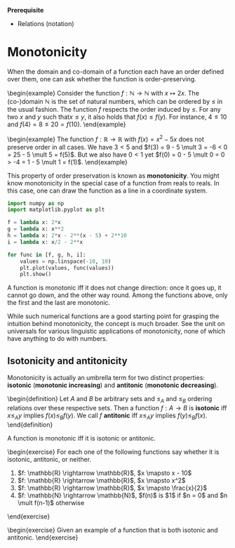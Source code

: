 **Prerequisite**

- Relations (notation)

# Monotonicity

When the domain and co-domain of a function each have an order defined over them, one can ask whether the function is order-preserving.

\begin{example}
Consider the function $f: \mathbb{N} \rightarrow \mathbb{N}$ with $x \mapsto 2x$.
The (co-)domain $\mathbb{N}$ is the set of natural numbers, which can be ordered by $\leq$ in the usual fashion.
The function $f$ respects the order induced by $\leq$.
For any two $x$ and $y$ such that$x \leq y$, it also holds that $f(x) \leq f(y)$.
For instance, $4 \leq 10$ and $f(4) = 8 \leq 20 = f(10)$.
\end{example}

\begin{example}
The function $f: \mathbb{R} \rightarrow \mathbb{R}$ with $f(x) = x^2 - 5x$ does not preserve order in all cases.
We have $3 < 5$ and $f(3) = 9 - 5 \mult 3 = -6 < 0 = 25 - 5 \mult 5 = f(5)$.
But we also have $0 < 1$ yet $f(0) = 0 - 5 \mult 0 = 0 > -4 = 1 - 5 \mult 1 = f(1)$.
\end{example}

This property of order preservation is known as **monotonicity**.
You might know monotonicity in the special case of a function from reals to reals.
In this case, one can draw the function as a line in a coordinate system.

```python
import numpy as np
import matplotlib.pyplot as plt

f = lambda x: 2*x
g = lambda x: x**2
h = lambda x: 2*x - 2**(x - 5) + 2**10
i = lambda x: x/2 - 2**x

for func in [f, g, h, i]:
    values = np.linspace(-10, 10)
    plt.plot(values, func(values))
    plt.show()
```

<!-- ```python -->
<!-- import numpy as np -->
<!-- import matplotlib.pyplot as plt -->
<!-- import ipywidgets -->
<!-- from ipywidgets import Button, Layout -->
<!--  -->
<!-- from IPython.display import display -->
<!--  -->
<!-- f = lambda x: 2*x -->
<!-- g = lambda x: x**2 -->
<!-- h = lambda x: 2*x - 2**(x - 5) + 2**10 -->
<!-- i = lambda x: x/2 - 2**x -->
<!--  -->
<!-- b = ipywidgets.Button(description='Show graphs', -->
<!--            layout=Layout(width='50%', height='80px')) -->
<!-- display(b) -->
<!--  -->
<!-- def on_button_clicked(b): -->
<!--     for func in [f, g, h, i]: -->
<!--         values = np.linspace(-10, 10) -->
<!--         plt.plot(values, func(values)) -->
<!--         plt.show() -->
<!--      -->
<!-- b.on_click(on_button_clicked) -->
<!-- ``` -->

A function is monotonic iff it does not change direction: once it goes up, it cannot go down, and the other way round.
Among the functions above, only the first and the last are monotonic.

While such numerical functions are a good starting point for grasping the intuition behind monotonicity, the concept is much broader.
See the unit on universals for various linguistic applications of monotonicity, none of which have anything to do with numbers.

## Isotonicity and antitonicity

Monotonicity is actually an umbrella term for two distinct properties: **isotonic** (**monotonic increasing**) and **antitonic** (**monotonic decreasing**).

\begin{definition}
Let $A$ and $B$ be arbitrary sets and $\leq_A$ and $\leq_B$ ordering relations over these respective sets.
Then a function $f: A \rightarrow B$ is <b>isotonic</b> iff $x \leq_A y$ implies $f(x) \leq_B f(y)$.
We call $f$ <b>antitonic</b> iff $x \leq_A y$ implies $f(y) \leq_B f(x)$.
\end{definition}

A function is monotonic iff it is isotonic or antitonic.

\begin{exercise}
For each one of the following functions say whether it is isotonic, antitonic, or neither.

<ol>
<li>$f: \mathbb{R} \rightarrow \mathbb{R}$, $x \mapsto x - 10$</li>
<li>$f: \mathbb{R} \rightarrow \mathbb{R}$, $x \mapsto x^2$</li>
<li>$f: \mathbb{R} \rightarrow \mathbb{R}$, $x \mapsto \frac{x}{2}$</li>
<li>$f: \mathbb{N} \rightarrow \mathbb{N}$, $f(n)$ is $1$ if $n = 0$ and $n \mult f(n-1)$ otherwise</li>
</ol>
\end{exercise}

\begin{exercise}
Given an example of a function that is both isotonic and antitonic.
\end{exercise}
